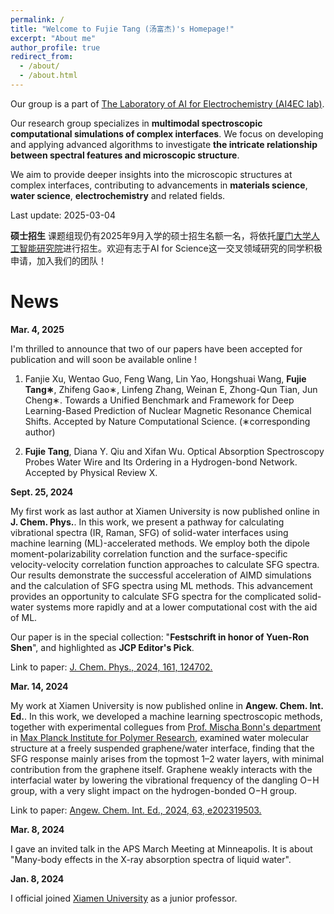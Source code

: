```yaml
---
permalink: /
title: "Welcome to Fujie Tang (汤富杰)'s Homepage!"
excerpt: "About me"
author_profile: true
redirect_from: 
  - /about/
  - /about.html
---
```

Our group is a part of [The Laboratory of AI for Electrochemistry (AI4EC lab)](https://ai4ec.ac.cn/). 

Our research group specializes in **multimodal spectroscopic computational simulations of complex interfaces**. We focus on developing and applying advanced algorithms to investigate **the intricate relationship between spectral features and microscopic structure**. 

We aim to provide deeper insights into the microscopic structures at complex interfaces, contributing to advancements in **materials science**, **water science**, **electrochemistry** and related fields.

Last update: 2025-03-04

**硕士招生** 课题组现仍有2025年9月入学的硕士招生名额一名，将依托[厦门大学人工智能研究院](https://iai.xmu.edu.cn/team/PI2025/xkjc/znjskx.htm)进行招生。欢迎有志于AI for Science这一交叉领域研究的同学积极申请，加入我们的团队！

News
======
**Mar. 4, 2025**

I'm thrilled to announce that two of our papers have been accepted for publication and will soon be available online !

1) Fanjie Xu, Wentao Guo, Feng Wang, Lin Yao, Hongshuai Wang, **Fujie Tang∗**, Zhifeng Gao∗, Linfeng Zhang, Weinan E, Zhong-Qun Tian, Jun Cheng∗. Towards a Unified Benchmark and Framework for Deep Learning-Based Prediction of Nuclear Magnetic Resonance Chemical Shifts. Accepted by Nature Computational Science. (∗corresponding author)

2) **Fujie Tang**, Diana Y. Qiu and Xifan Wu. Optical Absorption Spectroscopy Probes Water Wire and Its Ordering in a Hydrogen-bond Network. Accepted by Physical Review X. 


**Sept. 25, 2024**

My first work as last author at Xiamen University is now published online in **J. Chem. Phys.**.  In this work, we present a pathway for calculating vibrational spectra (IR, Raman, SFG) of solid-water interfaces using machine learning (ML)-accelerated methods. We employ both the dipole moment-polarizability correlation function and the surface-specific velocity-velocity correlation function approaches to calculate SFG spectra. Our results demonstrate the successful acceleration of AIMD simulations and the calculation of SFG spectra using ML methods. This advancement provides an opportunity to calculate SFG spectra for the complicated solid-water systems more rapidly and at a lower computational cost with the aid of ML.

Our paper is in the special collection: "**Festschrift in honor of Yuen-Ron Shen**", and highlighted as **JCP Editor's Pick**. 

Link to paper: [J. Chem. Phys., 2024, 161, 124702.](https://doi.org/10.1063/5.0230101)



**Mar. 14, 2024**

My work at Xiamen University is now published online in **Angew. Chem. Int. Ed.**. In this work, we developed a machine learning spectroscopic methods, together with experimental collegues from [Prof. Mischa Bonn's department](https://www.mpip-mainz.mpg.de/en/bonn) in [Max Planck Institute for Polymer Research](https://www.mpip-mainz.mpg.de/en/home), examined water molecular structure at a freely suspended graphene/water interface, finding that the SFG response mainly arises from the topmost 1–2 water layers, with minimal contribution from the graphene itself. Graphene weakly interacts with the interfacial water by lowering the vibrational frequency of the dangling O−H group, with a very slight impact on the hydrogen-bonded O−H group.

Link to paper: [Angew. Chem. Int. Ed., 2024, 63, e202319503.](https://doi.org/10.1002/anie.202319503)


**Mar. 8, 2024**

I gave an invited talk in the APS March Meeting at Minneapolis. It is about "Many-body effects in the X-ray absorption spectra of liquid water".


**Jan. 8, 2024**

I official joined [Xiamen University](https://www.xmu.edu.cn/) as a junior professor.


